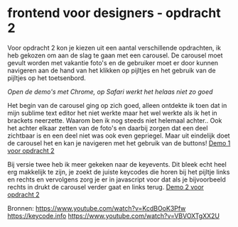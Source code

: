 # frontend voor designers - opdracht 2
Voor opdracht 2 kon je kiezen uit een aantal verschillende opdrachten, ik heb gekozen om aan de slag te gaan met een carousel. De carousel moet gevult worden met vakantie foto's en de gebruiker moet er door kunnen navigeren aan de hand van het klikken op pijltjes en het gebruik van de pijltjes op het toetsenbord. 

*Open de demo's met Chrome, op Safari werkt het helaas niet zo goed*

Het begin van de carousel ging op zich goed, alleen ontdekte ik toen dat in mijn sublime text editor het niet werkte maar het wel werkte als ik het in brackets neerzette. Waarom ben ik nog steeds niet helemaal achter.. Ook het achter elkaar zetten van de foto's en daarbij zorgen dat een deel zichtbaar is en een deel niet was ook even gepriegel. Maar uit eindelijk doet de carousel het en kan je navigeren met het gebruik van de buttons!
[Demo 1 voor opdracht 2](https://rohmygod.github.io/frontendvoordesigners/opdracht2/v1/)

Bij versie twee heb ik meer gekeken naar de keyevents. Dit bleek echt heel erg makkelijk te zijn, je zoekt de juiste keycodes die horen bij het pijltje links en rechts en vervolgens zorg je er in javascript voor dat als je bijvoorbeeld rechts in drukt de carousel verder gaat en links terug. 
[Demo 2 voor opdracht 2](https://rohmygod.github.io/frontendvoordesigners/opdracht2/v2/)



Bronnen: https://www.youtube.com/watch?v=KcdBOoK3Pfw
https://keycode.info
https://www.youtube.com/watch?v=VBVOXTgXX2U